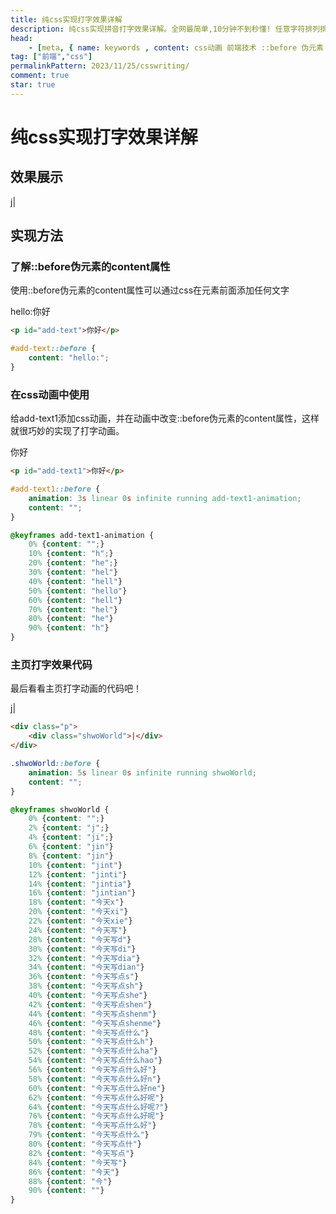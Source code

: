 ```yaml
---
title: 纯css实现打字效果详解
description: 纯css实现拼音打字效果详解。全网最简单,10分钟不到秒懂! 任意字符排列排列组合。
head: 
    - [meta, { name: keywords , content: css动画 前端技术 ::before 伪元素 }]
tag: ["前端","css"]
permalinkPattern: 2023/11/25/csswriting/
comment: true
star: true
---
```



# 纯css实现打字效果详解

## 效果展示

<Demo>
    <div class="p">
        <div class="shwoWorld">|</div>
    </div>
</Demo>

<style scoped>
.shwoWorld::before {
    animation: 5s linear 0s infinite running shwoWorld;
    content: "";
}

@keyframes shwoWorld {
    0% {content: "";}
    2% {content: "j";}
    4% {content: "ji";}
    6% {content: "jin"}
    8% {content: "jin"}
    10% {content: "jint"}
    12% {content: "jinti"}
    14% {content: "jintia"}
    16% {content: "jintian"}
    18% {content: "今天x"}
    20% {content: "今天xi"}
    22% {content: "今天xie"}
    24% {content: "今天写"}
    28% {content: "今天写d"}
    30% {content: "今天写di"}
    32% {content: "今天写dia"}
    34% {content: "今天写dian"}
    36% {content: "今天写点s"}
    38% {content: "今天写点sh"}
    40% {content: "今天写点she"}
    42% {content: "今天写点shen"}
    44% {content: "今天写点shenm"}
    46% {content: "今天写点shenme"}
    48% {content: "今天写点什么"}
    50% {content: "今天写点什么h"}
    52% {content: "今天写点什么ha"}
    54% {content: "今天写点什么hao"}
    56% {content: "今天写点什么好"}
    58% {content: "今天写点什么好n"}
    60% {content: "今天写点什么好ne"}
    62% {content: "今天写点什么好呢"}
    64% {content: "今天写点什么好呢?"}
    76% {content: "今天写点什么好呢"}
    78% {content: "今天写点什么好"}
    79% {content: "今天写点什么"}
    80% {content: "今天写点什"}
    82% {content: "今天写点"}
    84% {content: "今天写"}
    86% {content: "今天"}
    88% {content: "今"}
    90% {content: ""}
}
</style>

## 实现方法


### 了解::before伪元素的content属性

使用::before伪元素的content属性可以通过css在元素前面添加任何文字

<Demo>
<p id="add-text" style="margin: 0;">你好</p>
</Demo>

<style scoped>
#add-text::before {
    content: "hello:";
}
</style>

``` html
<p id="add-text">你好</p>
```
``` css
#add-text::before {
    content: "hello:";
}
```



### 在css动画中使用

给add-text1添加css动画，并在动画中改变::before伪元素的content属性，这样就很巧妙的实现了打字动画。

<Demo>
<p id="add-text1" style="margin: 0;">你好</p>
</Demo>

<style scoped>
#add-text1::before {
    animation: 3s linear 0s infinite running add-text1-animation;
    content: "";
}

@keyframes add-text1-animation {
    0% {content: "";}
    10% {content: "h";}
    20% {content: "he";}
    30% {content: "hel"}
    40% {content: "hell"}
    50% {content: "hello"}
    60% {content: "hell"}
    70% {content: "hel"}
    80% {content: "he"}
    90% {content: "h"}
}
</style>

``` html
<p id="add-text1">你好</p>
```
``` css
#add-text1::before {
    animation: 3s linear 0s infinite running add-text1-animation;
    content: "";
}

@keyframes add-text1-animation {
    0% {content: "";}
    10% {content: "h";}
    20% {content: "he";}
    30% {content: "hel"}
    40% {content: "hell"}
    50% {content: "hello"}
    60% {content: "hell"}
    70% {content: "hel"}
    80% {content: "he"}
    90% {content: "h"}
}
```


### 主页打字效果代码

最后看看主页打字动画的代码吧！

<Demo>
    <div class="p">
        <div class="shwoWorld">|</div>
    </div>
</Demo>

``` html
<div class="p">
    <div class="shwoWorld">|</div>
</div>
```
``` css
.shwoWorld::before {
    animation: 5s linear 0s infinite running shwoWorld;
    content: "";
}

@keyframes shwoWorld {
    0% {content: "";}
    2% {content: "j";}
    4% {content: "ji";}
    6% {content: "jin"}
    8% {content: "jin"}
    10% {content: "jint"}
    12% {content: "jinti"}
    14% {content: "jintia"}
    16% {content: "jintian"}
    18% {content: "今天x"}
    20% {content: "今天xi"}
    22% {content: "今天xie"}
    24% {content: "今天写"}
    28% {content: "今天写d"}
    30% {content: "今天写di"}
    32% {content: "今天写dia"}
    34% {content: "今天写dian"}
    36% {content: "今天写点s"}
    38% {content: "今天写点sh"}
    40% {content: "今天写点she"}
    42% {content: "今天写点shen"}
    44% {content: "今天写点shenm"}
    46% {content: "今天写点shenme"}
    48% {content: "今天写点什么"}
    50% {content: "今天写点什么h"}
    52% {content: "今天写点什么ha"}
    54% {content: "今天写点什么hao"}
    56% {content: "今天写点什么好"}
    58% {content: "今天写点什么好n"}
    60% {content: "今天写点什么好ne"}
    62% {content: "今天写点什么好呢"}
    64% {content: "今天写点什么好呢?"}
    76% {content: "今天写点什么好呢"}
    78% {content: "今天写点什么好"}
    79% {content: "今天写点什么"}
    80% {content: "今天写点什"}
    82% {content: "今天写点"}
    84% {content: "今天写"}
    86% {content: "今天"}
    88% {content: "今"}
    90% {content: ""}
}
```
